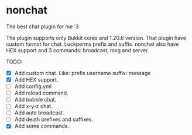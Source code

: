 # nonchat
 The best chat plugin for me :3

The plugin supports only Bukkit cores and 1.20.6 version.
That plugin have custom format for chat. Luckperms prefix and suffix.
nonchat also have HEX support and 3 commands: broadcast, msg and server.

TODO:
- [X] Add custom chat. Like: prefix username suffix: message
- [X] Add HEX support.
- [ ] Add config.yml
- [ ] Add reload command.
- [ ] Add bubble chat.
- [ ] Add x-y-z chat.
- [ ] Add auto broadcast.
- [ ] Add death prefixes and suffixes.
- [X] Add some commands.
